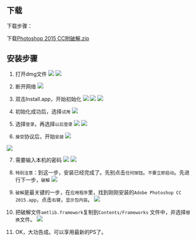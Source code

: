 ## 下载

下载步骤：

下载[Photoshop 2015 CC附破解.zip](http://pan.baidu.com/s/1eECjW "")


## 安装步骤


1. 打开dmg文件
![](img/ps2015_cc_mac/step1.png "")
![](img/ps2015_cc_mac/step2.png "")

2. 断开网络
![](img/ps2015_cc_mac/step7.png "")

3. 双击Install.app，开始初始化
![](img/ps2015_cc_mac/step3.png "")
![](img/ps2015_cc_mac/step4.png "")
![](img/ps2015_cc_mac/step5.png "")

4. 初始化成功后，选择`试用`
![](img/ps2015_cc_mac/step6.png "")

5. 选择`登录`，再选择`以后登录`
![](img/ps2015_cc_mac/step8.png "")
![](img/ps2015_cc_mac/step9.png "")

6. `接受`协议后，开始`安装`
![](img/ps2015_cc_mac/step10.png "")

![](img/ps2015_cc_mac/step11.png "")

7. 需要输入本机的密码
![](img/ps2015_cc_mac/step12.png "")
![](img/ps2015_cc_mac/step13.png "")


8. `特别注意`：到这一步，安装已经完成了。先别点击`任何按钮`。`不要立即启动`。先进行下一步，`破解`
![](img/ps2015_cc_mac/step14.png "")

9. `破解`是最关键的一步，在`应用程序`里，找到刚刚安装的`Adobe Photoshop CC 2015.app`，点击`右键`，`显示包内容`。
![](img/ps2015_cc_mac/step15.png "")

10. 把破解文件`amtlib.framework`复制到`Contents/Frameworks` 文件中，并选择`替换`文件。
![](img/ps2015_cc_mac/step16.png "")

11. OK，大功告成。可以享用最新的PS了。
